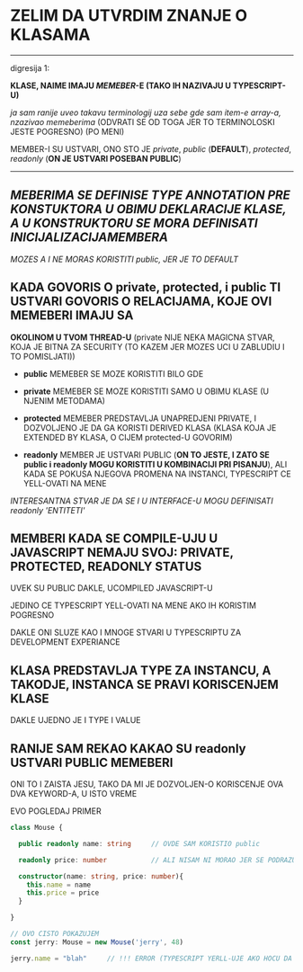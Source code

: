 # ZELIM DA UTVRDIM ZNANJE O KLASAMA

******

digresija 1:

**KLASE, NAIME IMAJU *MEMEBER*-E (TAKO IH NAZIVAJU U TYPESCRIPT-U)**

*ja sam ranije uveo takavu terminologij uza sebe gde sam item-e array-a, nzazivao memeberima* (ODVRATI SE OD TOGA JER TO TERMINOLOSKI JESTE POGRESNO) (PO MENI)

MEMBER-I SU USTVARI, ONO STO JE *private*, *public* (**DEFAULT**), *protected*, *readonly* (**ON JE USTVARI POSEBAN PUBLIC**)

******

## *MEBERIMA SE DEFINISE TYPE ANNOTATION PRE KONSTUKTORA U OBIMU DEKLARACIJE KLASE, A U KONSTRUKTORU SE MORA DEFINISATI INICIJALIZACIJAMEMBERA*

*MOZES A I NE MORAS KORISTITI public, JER JE TO DEFAULT*

## KADA GOVORIS O private, protected, i public TI USTVARI GOVORIS O RELACIJAMA, KOJE OVI MEMEBERI IMAJU SA

**OKOLINOM U TVOM THREAD-U** (private NIJE NEKA MAGICNA STVAR, KOJA JE BITNA ZA SECURITY (TO KAZEM JER MOZES UCI U ZABLUDIU I TO POMISLJATI))

- **public** MEMEBER SE MOZE KORISTITI BILO GDE

- **private** MEMEBER SE MOZE KORISTITI SAMO U OBIMU KLASE (U NJENIM METODAMA)

- **protected** MEMEBER PREDSTAVLJA UNAPREDJENI PRIVATE, I DOZVOLJENO JE DA GA KORISTI DERIVED KLASA (KLASA KOJA JE EXTENDED BY KLASA, O CIJEM protected-U GOVORIM)

- **readonly** MEMBER JE USTVARI PUBLIC (**ON TO JESTE, I ZATO SE public i readonly MOGU KORISTITI U KOMBINACIJI PRI PISANJU**), ALI KADA SE POKUSA NJEGOVA PROMENA NA INSTANCI, TYPESCRIPT CE YELL-OVATI NA MENE

*INTERESANTNA STVAR JE DA SE I U INTERFACE-U MOGU DEFINISATI readonly 'ENTITETI'*

## MEMBERI KADA SE COMPILE-UJU U JAVASCRIPT NEMAJU SVOJ: PRIVATE, PROTECTED, READONLY STATUS

UVEK SU PUBLIC DAKLE,  UCOMPILED JAVASCRIPT-U

JEDINO CE TYPESCRIPT YELL-OVATI NA MENE AKO IH KORISTIM POGRESNO

DAKLE ONI SLUZE KAO I MNOGE STVARI U TYPESCRIPTU ZA DEVELOPMENT EXPERIANCE

## KLASA PREDSTAVLJA TYPE ZA INSTANCU, A TAKODJE, INSTANCA SE PRAVI KORISCENJEM KLASE

DAKLE UJEDNO JE I TYPE I VALUE

## RANIJE SAM REKAO KAKAO SU readonly USTVARI PUBLIC MEMEBERI

ONI TO I ZAISTA JESU, TAKO DA MI JE DOZVOLJEN-O KORISCENJE OVA DVA KEYWORD-A, U ISTO VREME

EVO POGLEDAJ PRIMER

```typescript
class Mouse {

  public readonly name: string     // OVDE SAM KORISTIO public

  readonly price: number           // ALI NISAM NI MORAO JER SE PODRAZUMEVA DA JE ONO STO JE READONLY, TAKODJE I PUBLIC

  constructor(name: string, price: number){
    this.name = name
    this.price = price
  }

}

// OVO CISTO POKAZUJEM
const jerry: Mouse = new Mouse('jerry', 48)

jerry.name = "blah"     // !!! ERROR (TYPESCRIPT YERLL-UJE AKO HOCU DA MENJAM VREDNOST)

```

